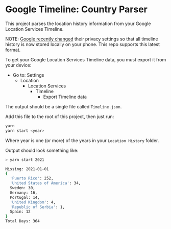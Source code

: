 # Google Timeline: Country Parser

This project parses the location history information from your Google Location Services Timeline.

NOTE: [Google recently changed](https://support.google.com/maps/answer/14169818) their privacy settings so that all timeline history is now stored locally on your phone. This repo supports this latest format.

To get your Google Location Services Timeline data, you must export it from your device:

- Go to: Settings
  - Location
    - Location Services
      - Timeline
        - Export Timeline data

The output should be a single file called `Timeline.json`.

Add this file to the root of this project, then just run:

```sh
yarn
yarn start <year>
```

Where year is one (or more) of the years in your `Location History` folder.

Output should look something like:

```sh
> yarn start 2021

Missing: 2021-01-01
{
  'Puerto Rico': 252,
  'United States of America': 34,
  Sweden: 30,
  Germany: 16,
  Portugal: 14,
  'United Kingdom': 4,
  'Republic of Serbia': 1,
  Spain: 12
}
Total Days: 364
```
